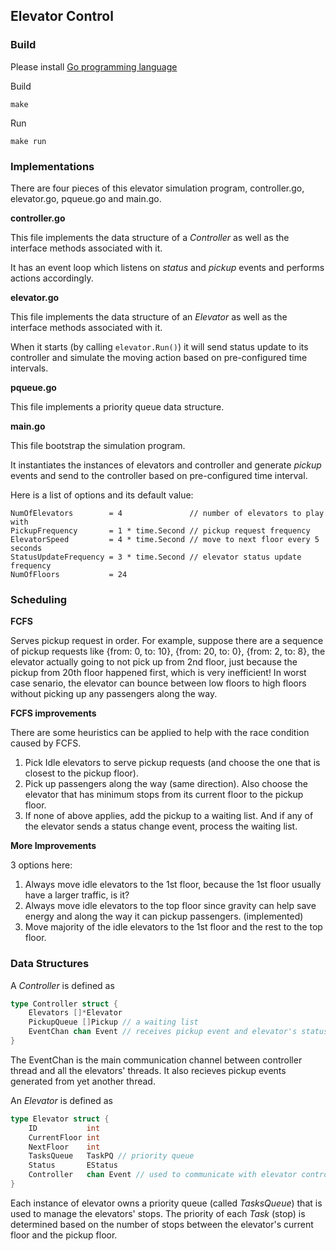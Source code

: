 ## Elevator Control

### Build

Please install [Go programming language](https://golang.org/doc/install)

Build

```
make
```

Run

```
make run
```

### Implementations

There are four pieces of this elevator simulation program, controller.go, elevator.go, pqueue.go and main.go.

__controller.go__

This file implements the data structure of a _Controller_ as well as the interface methods associated with it.

It has an event loop which listens on _status_ and _pickup_ events and performs actions accordingly.

__elevator.go__

This file implements the data structure of an _Elevator_ as well as the interface methods associated with it.

When it starts (by calling `elevator.Run()`) it will send status update to its controller and simulate the moving action based on pre-configured time intervals.

__pqueue.go__

This file implements a priority queue data structure.

__main.go__

This file bootstrap the simulation program.

It instantiates the instances of elevators and controller and generate _pickup_ events and send to the controller based on pre-configured time interval.

Here is a list of options and its default value:

```
NumOfElevators        = 4               // number of elevators to play with
PickupFrequency       = 1 * time.Second // pickup request frequency
ElevatorSpeed         = 4 * time.Second // move to next floor every 5 seconds
StatusUpdateFrequency = 3 * time.Second // elevator status update frequency
NumOfFloors           = 24
```

### Scheduling

__FCFS__

Serves pickup request in order. For example, suppose there are a sequence of pickup requests like {from: 0, to: 10}, {from: 20, to: 0}, {from: 2, to: 8}, the elevator actually going to not pick up from 2nd floor, just because the pickup from 20th floor happened first, which is very inefficient! In worst case senario, the elevator can bounce between low floors to high floors without picking up any passengers along the way.

__FCFS improvements__

There are some heuristics can be applied to help with the race condition caused by FCFS.

1. Pick Idle elevators to serve pickup requests (and choose the one that is closest to the pickup floor).
2. Pick up passengers along the way (same direction). Also choose the elevator that has minimum stops from its current floor to the pickup floor.
3. If none of above applies, add the pickup to a waiting list. And if any of the elevator sends a status change event, process the waiting list.

__More Improvements__

3 options here:

1. Always move idle elevators to the 1st floor, because the 1st floor usually have a larger traffic, is it?
2. Always move idle elevators to the top floor since gravity can help save energy and along the way it can pickup passengers. (implemented)
3. Move majority of the idle elevators to the 1st floor and the rest to the top floor.


### Data Structures

A _Controller_ is defined as

```go
type Controller struct {
	Elevators []*Elevator
	PickupQueue []Pickup // a waiting list
	EventChan chan Event // receives pickup event and elevator's status update event
}
```

The EventChan is the main communication channel between controller thread and all the elevators' threads. It also recieves pickup events generated from yet another thread.

An _Elevator_ is defined as

```go
type Elevator struct {
	ID           int
	CurrentFloor int
	NextFloor    int
	TasksQueue   TaskPQ // priority queue
	Status       EStatus
	Controller   chan Event // used to communicate with elevator controller
}
```

Each instance of elevator owns a priority queue (called _TasksQueue_) that is used to manage the elevators' stops. The priority of each _Task_ (stop) is determined based on the number of stops between the elevator's current floor and the pickup floor.